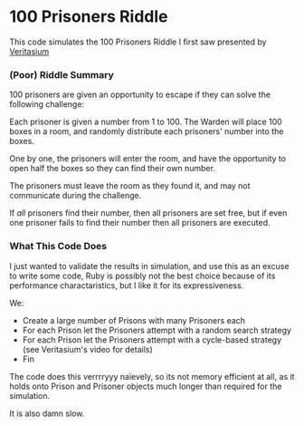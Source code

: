 # 100 Prisoners Riddle

This code simulates the 100 Prisoners Riddle I first saw presented by [Veritasium](https://www.youtube.com/watch?v=iSNsgj1OCLA)


### (Poor) Riddle Summary

100 prisoners are given an opportunity to escape if they can solve the following challenge:

Each prisoner is given a number from 1 to 100. The Warden will place 100 boxes in a room, and randomly distribute each prisoners' number into the boxes. 

One by one, the prisoners will enter the room, and have the opportunity to open half the boxes so they can find their own number.

The prisoners must leave the room as they found it, and may not communicate during the challenge.

If _all_ prisoners find their number, then all prisoners are set free, but if even one prisoner fails to find their number then all prisoners are executed.


### What This Code Does

I just wanted to validate the results in simulation, and use this as an excuse to write some code, Ruby is possibly not the best choice because of its performance charactaristics, but I like it for its expressiveness.

We:
* Create a large number of Prisons with many Prisoners each
* For each Prison let the Prisoners attempt with a random search strategy
* For each Prison let the Prisoners attempt with a cycle-based strategy (see Veritasium's video for details)
* Fin

The code does this verrrryyy naïevely, so its not memory efficient at all, as it holds onto Prison and Prisoner objects much longer than required for the simulation.

It is also damn slow.